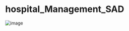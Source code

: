 # hospital_Management_SAD
![image](https://github.com/dung2892002/hospital_Management_SAD/assets/148439963/3d8e417b-7870-4ed5-ba2f-42c59ee7cca3)
